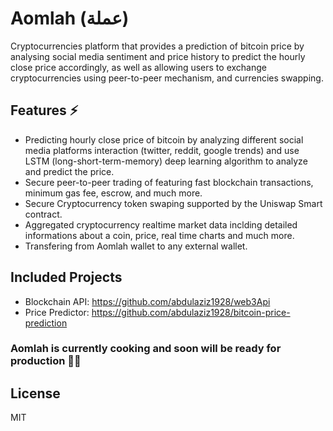# Aomlah (عملة)
Cryptocurrencies platform that provides a prediction of bitcoin price by analysing social media sentiment and price history to predict the hourly close price accordingly, as well as allowing users to exchange cryptocurrencies using peer-to-peer mechanism, and currencies swapping. 

## Features ⚡️
- Predicting hourly close price of bitcoin by analyzing different social media platforms interaction (twitter, reddit, google trends) and use LSTM (long-short-term-memory) deep learning algorithm to analyze and predict the price.
- Secure peer-to-peer trading of featuring fast blockchain transactions, minimum gas fee, escrow, and much more.
- Secure Cryptocurrency token swaping supported by the Uniswap Smart contract.  
- Aggregated cryptocurrency realtime market data inclding detailed informations about a coin, price, real time charts and much more.
- Transfering from Aomlah wallet to any external wallet.

## Included Projects
- Blockchain API: https://github.com/abdulaziz1928/web3Api
- Price Predictor: https://github.com/abdulaziz1928/bitcoin-price-prediction

### Aomlah is currently cooking and soon will be ready for production 💪🏻

## License

MIT
